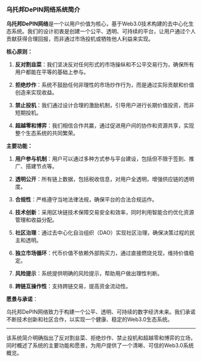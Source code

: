 ### 乌托邦DePIN网络系统简介

**乌托邦DePIN网络**是一个以用户价值为核心，基于Web3.0技术构建的去中心化生态系统。我们的设计初衷是创建一个公平、透明、可持续的平台，让用户通过个人贡献获得合理回报，而非通过市场投机或牺牲他人利益来实现。

**核心原则：**

1. **反对割韭菜**：我们坚决反对任何形式的市场操纵和不公平交易行为，确保所有用户都能在平等的基础上参与。

2. **拒绝炒作**：系统不鼓励任何非理性的市场炒作行为，而是通过实际贡献和价值创造来实现收益。

3. **禁止投机**：我们通过设计合理的激励机制，引导用户进行长期价值投资，而非短期投机。

4. **超越零和博弈**：我们相信合作共赢，通过促进用户间的协作和资源共享，实现整个生态系统的共同繁荣。

**主要功能：**

1. **用户参与机制**：用户可以通过多种方式参与平台建设，包括但不限于签到、推广、搭建节点等。

2. **透明公开**：所有链上数据，包括税收信息，对用户全透明，增强供应链的透明度。

3. **合规性**：严格遵守当地法律法规，确保平台的合法合规运作。

4. **技术创新**：采用区块链技术保障交易安全和效率，同时利用智能合约优化资源管理和收益分配。

5. **社区治理**：通过去中心化自治组织（DAO）实现社区治理，确保决策过程的民主和透明。

6. **独立市场循环**：代币价值不依赖外部购买力，通过直接燃烧兑现，维持价值稳定。

7. **风险提示**：系统提供明确的风险提示，帮助用户做出理性判断。

8. **跨链互操作性**：支持跨链交易，提高资金流动性。

**愿景与承诺**：

乌托邦DePIN网络致力于构建一个公平、透明、可持续的数字经济未来。我们承诺不断技术创新和社区合作，以实现一个健康、稳定的Web3.0生态系统。

---

该系统简介明确指出了反对割韭菜、拒绝炒作、禁止投机和超越零和博弈的立场，同时概述了系统的主要功能和愿景，为用户提供了一个清晰、可信的Web3.0系统概览。
